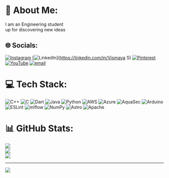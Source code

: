 # 💫 About Me:
I am an Engineering student<br>up for discovering new ideas


## 🌐 Socials:
[![Instagram](https://img.shields.io/badge/Instagram-%23E4405F.svg?logo=Instagram&logoColor=white)](https://instagram.com/_vismayyya) [![LinkedIn](https://img.shields.io/badge/LinkedIn-%230077B5.svg?logo=linkedin&logoColor=white)](https://linkedin.com/in/Vismaya S) [![Pinterest](https://img.shields.io/badge/Pinterest-%23E60023.svg?logo=Pinterest&logoColor=white)](https://pinterest.com/vismayapvt22) [![YouTube](https://img.shields.io/badge/YouTube-%23FF0000.svg?logo=YouTube&logoColor=white)](https://youtube.com/@Vismayaytube) [![email](https://img.shields.io/badge/Email-D14836?logo=gmail&logoColor=white)](mailto:vismayapvt22@gmail.com) 

# 💻 Tech Stack:
![C++](https://img.shields.io/badge/c++-%2300599C.svg?style=flat-square&logo=c%2B%2B&logoColor=white) ![C](https://img.shields.io/badge/c-%2300599C.svg?style=flat-square&logo=c&logoColor=white) ![Dart](https://img.shields.io/badge/dart-%230175C2.svg?style=flat-square&logo=dart&logoColor=white) ![Java](https://img.shields.io/badge/java-%23ED8B00.svg?style=flat-square&logo=openjdk&logoColor=white) ![Python](https://img.shields.io/badge/python-3670A0?style=flat-square&logo=python&logoColor=ffdd54) ![AWS](https://img.shields.io/badge/AWS-%23FF9900.svg?style=flat-square&logo=amazon-aws&logoColor=white) ![Azure](https://img.shields.io/badge/azure-%230072C6.svg?style=flat-square&logo=microsoftazure&logoColor=white) ![AquaSec](https://img.shields.io/badge/aqua-%231904DA.svg?style=flat-square&logo=aqua&logoColor=#0018A8) ![Arduino](https://img.shields.io/badge/-Arduino-00979D?style=flat-square&logo=Arduino&logoColor=white) ![ESLint](https://img.shields.io/badge/ESLint-4B3263?style=flat-square&logo=eslint&logoColor=white) ![mlflow](https://img.shields.io/badge/mlflow-%23d9ead3.svg?style=flat-square&logo=numpy&logoColor=blue) ![NumPy](https://img.shields.io/badge/numpy-%23013243.svg?style=flat-square&logo=numpy&logoColor=white) ![Astro](https://img.shields.io/badge/astro-%232C2052.svg?style=flat-square&logo=astro&logoColor=white) ![Apache](https://img.shields.io/badge/apache-%23D42029.svg?style=flat-square&logo=apache&logoColor=white)
# 📊 GitHub Stats:
![](https://github-readme-stats.vercel.app/api?username=Svismaya&theme=rose_pine&hide_border=false&include_all_commits=true&count_private=true)<br/>
![](https://nirzak-streak-stats.vercel.app/?user=Svismaya&theme=rose_pine&hide_border=false)<br/>
![](https://github-readme-stats.vercel.app/api/top-langs/?username=Svismaya&theme=rose_pine&hide_border=false&include_all_commits=true&count_private=true&layout=compact)

---
[![](https://visitcount.itsvg.in/api?id=Svismaya&icon=0&color=0)](https://visitcount.itsvg.in)

<!-- Proudly created with GPRM ( https://gprm.itsvg.in ) -->
